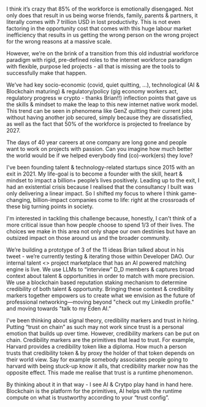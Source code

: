 I think it’s crazy that 85% of the workforce is emotionally disengaged. Not only does that result in us being worse friends, family, parents & partners, it literally comes with 7 trillion USD in lost productivity. This is not even factoring in the opportunity cost that comes with this huge labour market inefficiency that results in us getting the wrong person on the wrong project for the wrong reasons at a massive scale.

However, we’re on the brink of a transition from this old industrial workforce paradigm with rigid, pre-defined roles to the internet workforce paradigm with flexible, purpose led projects - all that is missing are the tools to successfully make that happen.

We’ve had key socio-economic (covid, quiet quitting, …), technological (AI & Blockchain maturing) & regulatory/policy (gig economy workers act, regulatory progress w crypto - thanks Brian!!) inflection points that gave us the skills & mindset to make the leap to this new internet native work model. This trend can be seen in phenomena like GenZ quitting their current jobs without having another job secured, simply because they are dissatisfied, as well as the fact that 50% of the workforce is projected to freelance by 2027.

The days of 40 year careers at one company are long gone and people want to work on projects with passion. Can you imagine how much better the world would be if we helped everybody find (co)-work(ers) they love?

I've been founding talent & technology-related startups since 2015 with an exit in 2021. My life-goal is to become a founder with the skill, heart & mindset to impact a billion+ people’s lives positively. Leading up to the exit, I had an existential crisis because I realised that the consultancy I built was only delivering a linear impact. So I shifted my focus to where I think game-changing, billion-impact companies come to life: right at the crossroads of these big turning points in society.

I'm interested in tackling this challenge because, honestly, I can't think of a more critical issue than how people choose to spend 1/3 of their lives. The choices we make in this area not only shape our own destinies but have an outsized impact on those around us and the broader community.

We’re building a prototype of 3 of the 11 ideas Brian talked about in his tweet - we’re currently testing & iterating those within Developer DAO. Our internal talent <> project marketplace that has an AI powered matching engine is live. We use LLMs to “interview” D_D members & captures broad context about talent & opportunities in order to match with more precision. We use a blockchain based reputation staking mechanism to determine credibility of both talent & opportunity. Bringing these context & credibility markers together empowers us to create what we envision as the future of professional networking—moving beyond "check out my LinkedIn profile." and moving towards "talk to my Eden AI.”

  

  

I've been thinking about signal theory, credibility markers and trust in hiring. Putting “trust on chain” as such may not work since trust is a personal emotion that builds up over time. However, credibility markers can be put on chain. Credibility markers are the primitives that lead to trust. For example, Harvard provides a credibility token like a diploma. How much a person trusts that credibility token & by proxy the holder of that token depends on their world view. Say for example somebody associates people going to harvard with being stuck-up know it alls, that credibility marker now has the opposite effect. This made me realise that trust is a runtime phenomenon.

By thinking about it in that way - I see AI & Crytpo play hand in hand here. Blockchain is the platform for the primitives, AI helps with the runtime compute on what is trustworthy according to your “trust config”.